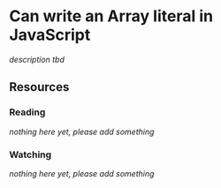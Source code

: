 # Can write an Array literal in JavaScript
_description tbd_
## Resources
### Reading
_nothing here yet, please add something_
### Watching
_nothing here yet, please add something_
